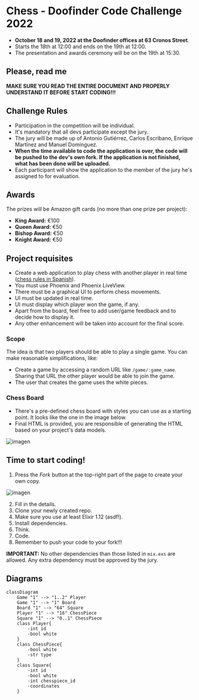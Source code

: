 # Chess - Doofinder Code Challenge 2022

- **October 18 and 19, 2022 at the Doofinder offices at 63 Cronos Street**. 
- Starts the 18th at 12:00 and ends on the 19th at 12:00.
- The presentation and awards ceremony will be on the 19th at 15:30.

## Please, read me

**MAKE SURE YOU READ THE ENTIRE DOCUMENT AND PROPERLY UNDERSTAND IT BEFORE START CODING!!!**

## Challenge Rules

- Participation in the competition will be individual.
- It's mandatory that all devs participate except the jury.
- The jury will be made up of Antonio Gutiérrez, Carlos Escribano, Enrique Martínez and Manuel Dominguez.
- **When the time available to code the application is over, the code will be pushed to the dev's own fork. If the application is not finished, what has been done will be uploaded.**
- Each participant will show the application to the member of the jury he's assigned to for evaluation.

## Awards

The prizes will be Amazon gift cards (no more than one prize per project):

- **King Award:** €100
- **Queen Award:** €50
- **Bishop Award:** €50
- **Knight Award:** €50

## Project requisites

- Create a web application to play chess with another player in real time ([chess rules in Spanish](https://es.wikipedia.org/wiki/Leyes_del_ajedrez)).
- You must use Phoenix and Phoenix LiveView.
- There must be a graphical UI to perform chess movements.
- UI must be updated in real time.
- UI must display which player won the game, if any.
- Apart from the board, feel free to add user/game feedback and to decide how to display it.
- Any other enhancement will be taken into account for the final score.

### Scope

The idea is that two players should be able to play a single game. You can make reasonable simplifications, like:

- Create a game by accessing a random URL like `/game/:game_name`. Sharing that URL the other player would be able to join the game.
- The user that creates the game uses the white pieces.

### Chess Board

- There's a pre-defined chess board with styles you can use as a starting point. It looks like the one in the image below.
- Final HTML is provided, you are responsible of generating the HTML based on your project's data models.

![imagen](https://user-images.githubusercontent.com/482075/194532319-b5dc8969-2737-4546-9f39-d6dc2b3a92b7.png)

## Time to start coding!

1. Press the _Fork_ button at the top-right part of the page to create your own copy.

![imagen](https://user-images.githubusercontent.com/482075/194920831-23fb1e14-83c6-4327-a496-bde225a77561.png)

2. Fill in the details.
3. Clone your newly created repo.
4. Make sure you use at least Elixir 1.12 (asdf!).
5. Install dependencies.
6. Think.
7. Code.
8. Remember to push your code to your fork!!!

**IMPORTANT:** No other dependencies than those listed in `mix.exs` are allowed. Any extra dependency must be approved by the jury.

## Diagrams

```mermaid
classDiagram
    Game "1" --> "1..2" Player
    Game "1" --> "1" Board
    Board "1" --> "64" Square
    Player "1" --> "16" ChessPiece
    Square "1" --> "0..1" ChessPiece
    class Player{
        -int id
        -bool white
    }
    class ChessPiece{
        -bool white
        -str type
    }
    class Square{
        -int id
        -bool white
        -int chesspiece_id
        -coordinates
    }
```

